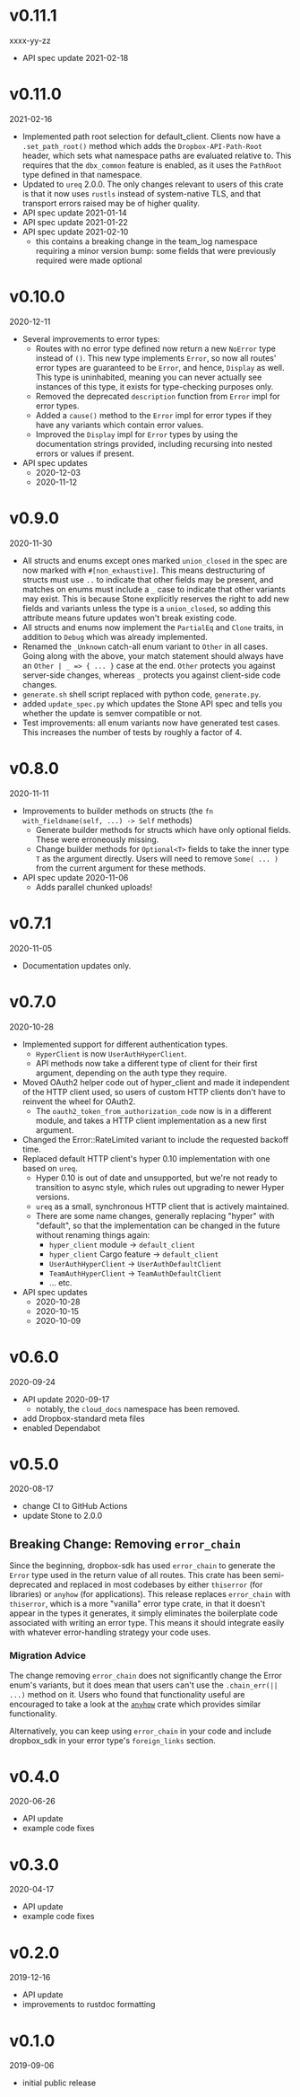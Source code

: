 # v0.11.1
xxxx-yy-zz
* API spec update 2021-02-18

# v0.11.0
2021-02-16
* Implemented path root selection for default_client. Clients now have a `.set_path_root()` 
  method which adds the `Dropbox-API-Path-Root` header, which sets what namespace paths are
  evaluated relative to. This requires that the `dbx_common` feature is enabled, as it uses the
  `PathRoot` type defined in that namespace.
* Updated to `ureq` 2.0.0. The only changes relevant to users of this crate is that it now uses
  `rustls` instead of system-native TLS, and that transport errors raised may be of higher quality.
* API spec update 2021-01-14
* API spec update 2021-01-22
* API spec update 2021-02-10
  * this contains a breaking change in the team_log namespace requiring a minor version bump: some
    fields that were previously required were made optional

# v0.10.0
2020-12-11
* Several improvements to error types:
  * Routes with no error type defined now return a new `NoError` type instead of `()`. This new
    type implements `Error`, so now all routes' error types are guaranteed to be `Error`, and
    hence, `Display` as well. This type is uninhabited, meaning you can never actually see
    instances of this type, it exists for type-checking purposes only.
  * Removed the deprecated `description` function from `Error` impl for error types.
  * Added a `cause()` method to the `Error` impl for error types if they have any variants which
    contain error values.
  * Improved the `Display` impl for `Error` types by using the documentation strings provided,
    including recursing into nested errors or values if present.
* API spec updates
  * 2020-12-03
  * 2020-11-12

# v0.9.0
2020-11-30
* All structs and enums except ones marked `union_closed` in the spec are now marked with
  `#[non_exhaustive]`. This means destructuring of structs must use `..` to indicate that other
  fields may be present, and matches on enums must include a `_` case to indicate that other
  variants may exist. This is because Stone explicitly reserves the right to add new fields and
  variants unless the type is a `union_closed`, so adding this attribute means future updates won't
  break existing code.
* All structs and enums now implement the `PartialEq` and `Clone` traits, in addition to `Debug`
  which was already implemented.
* Renamed the `_Unknown` catch-all enum variant to `Other` in all cases. Going along with the above,
  your match statement should always have an `Other | _ => { ... }` case at the end. `Other`
  protects you against server-side changes, whereas `_` protects you against client-side code
  changes.
* `generate.sh` shell script replaced with python code, `generate.py`.
* added `update_spec.py` which updates the Stone API spec and tells you whether the update is semver
  compatible or not.
* Test improvements: all enum variants now have generated test cases. This increases the number of
  tests by roughly a factor of 4.

# v0.8.0
2020-11-11
* Improvements to builder methods on structs (the `fn with_fieldname(self, ...) -> Self` methods)
  * Generate builder methods for structs which have only optional fields. These were erroneously
    missing.
  * Change builder methods for `Optional<T>` fields to take the inner type `T` as the argument
    directly. Users will need to remove `Some( ... )` from the current argument for these methods.
* API spec update 2020-11-06
  * Adds parallel chunked uploads!

# v0.7.1
2020-11-05
* Documentation updates only.

# v0.7.0
2020-10-28
* Implemented support for different authentication types.
  * `HyperClient` is now `UserAuthHyperClient`.
  * API methods now take a different type of client for their first argument, depending on the auth
    type they require.
* Moved OAuth2 helper code out of hyper_client and made it independent of the HTTP client used, so
  users of custom HTTP clients don't have to reinvent the wheel for OAuth2.
  * The `oauth2_token_from_authorization_code` now is in a different module, and takes a HTTP
    client implementation as a new first argument.
* Changed the Error::RateLimited variant to include the requested backoff time.
* Replaced default HTTP client's hyper 0.10 implementation with one based on `ureq`.
  * Hyper 0.10 is out of date and unsupported, but we're not ready to transition to async style,
    which rules out upgrading to newer Hyper versions.
  * `ureq` as a small, synchronous HTTP client that is actively maintained.
  * There are some name changes, generally replacing "hyper" with "default", so that the
    implementation can be changed in the future without renaming things again:
    * `hyper_client` module -> `default_client`
    * `hyper_client` Cargo feature -> `default_client`
    * `UserAuthHyperClient` -> `UserAuthDefaultClient`
    * `TeamAuthHyperClient` -> `TeamAuthDefaultClient`
    * ... etc.
* API spec updates
  * 2020-10-28
  * 2020-10-15
  * 2020-10-09

# v0.6.0
2020-09-24
* API update 2020-09-17
  * notably, the `cloud_docs` namespace has been removed.
* add Dropbox-standard meta files
* enabled Dependabot

# v0.5.0
2020-08-17
* change CI to GitHub Actions
* update Stone to 2.0.0

## Breaking Change: Removing `error_chain`
Since the beginning, dropbox-sdk has used `error_chain` to generate the `Error`
type used in the return value of all routes. This crate has been
semi-deprecated and replaced in most codebases by either `thiserror` (for
libraries) or `anyhow` (for applications). This release replaces `error_chain`
with `thiserror`, which is a more "vanilla" error type crate, in that it
doesn't appear in the types it generates, it simply eliminates the boilerplate
code associated with writing an error type. This means it should integrate
easily with whatever error-handling strategy your code uses.

### Migration Advice
The change removing `error_chain` does not significantly change the Error
enum's variants, but it does mean that users can't use the `.chain_err(|| ...)`
method on it. Users who found that functionality useful are encouraged to take
a look at the [`anyhow`](https://github.com/dtolnay/anyhow) crate which
provides similar functionality.

Alternatively, you can keep using `error_chain` in your code and include
dropbox_sdk in your error type's `foreign_links` section.

# v0.4.0
2020-06-26
*  API update
*  example code fixes

# v0.3.0
2020-04-17
* API update
* example code fixes

# v0.2.0
2019-12-16
* API update
* improvements to rustdoc formatting

# v0.1.0
2019-09-06
* initial public release

